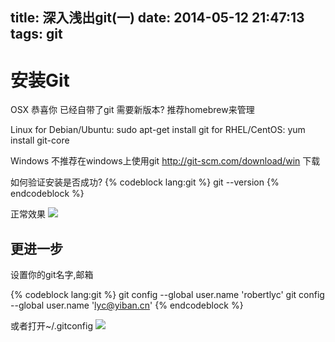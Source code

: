 title: 深入浅出git(一)
date: 2014-05-12 21:47:13
tags: git
---

安装Git
======

OSX
恭喜你 已经自带了git
需要新版本? 推荐homebrew来管理

Linux
for Debian/Ubuntu: sudo apt-get install git
for RHEL/CentOS: yum install git-core

Windows
不推荐在windows上使用git
<http://git-scm.com/download/win> 下载

如何验证安装是否成功?
{% codeblock lang:git %}
git --version
{% endcodeblock %}

正常效果
![](http://robertlyc.qiniudn.com/%E5%B1%8F%E5%B9%95%E5%BF%AB%E7%85%A7%202014-05-13%209.40.17.png)

更进一步
-------
设置你的git名字,邮箱

{% codeblock lang:git %}
git config --global user.name 'robertlyc'
git config --global user.name 'lyc@yiban.cn'
{% endcodeblock %}

或者打开~/.gitconfig
![](http://robertlyc.qiniudn.com/%E5%B1%8F%E5%B9%95%E5%BF%AB%E7%85%A7%202014-05-13%2010.22.36.png)

